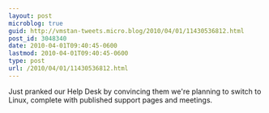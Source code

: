 ```yaml
---
layout: post
microblog: true
guid: http://vmstan-tweets.micro.blog/2010/04/01/11430536812.html
post_id: 3048340
date: 2010-04-01T09:40:45-0600
lastmod: 2010-04-01T09:40:45-0600
type: post
url: /2010/04/01/11430536812.html
---
```

Just pranked our Help Desk by convincing them we're planning to switch to Linux, complete with published support pages and meetings.
